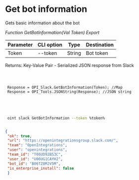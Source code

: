 ﻿---
sidebar_position: 1
---

# Get bot information
 Gets basic information about the bot


*Function GetBotInformation(Val Token) Export*

 | Parameter | CLI option | Type | Destination |
 |-|-|-|-|
 | Token | --token | String | Bot token |

 
 Returns: Key-Value Pair - Serialized JSON response from Slack 

```bsl title="Code example"
	
 
 
 Response = OPI_Slack.GetBotInformation(Token); //Map
 Response = OPI_Tools.JSONString(Response); //JSON string
 
 
	
```

```sh title="CLI command example"
 
 oint slack GetBotInformation --token %token%


```


```json title="Result"

{
 "ok": true,
 "url": "https://openintegrationsgroup.slack.com/",
 "team": "OpenIntegrations",
 "user": "openintegrations",
 "team_id": "T06UD92BS3C",
 "user_id": "U06UG1CAYH2",
 "bot_id": "B06TZ0MJV5M",
 "is_enterprise_install": false
 }

```
